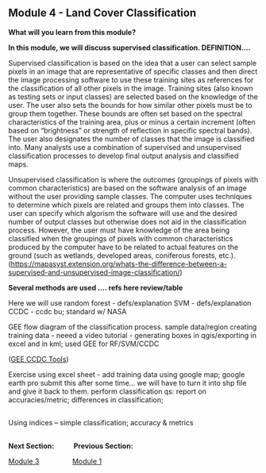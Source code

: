 ## Module 4 - Land Cover Classification

**What will you learn from this module?**

**In this module, we will discuss supervised classification. DEFINITION....**

Supervised classification is based on the idea that a user can select sample pixels in an image that are representative of specific classes and then direct the image processing software to use these training sites as references for the classification of all other pixels in the image. Training sites (also known as testing sets or input classes) are selected based on the knowledge of the user. The user also sets the bounds for how similar other pixels must be to group them together. These bounds are often set based on the spectral characteristics of the training area, plus or minus a certain increment (often based on “brightness” or strength of reflection in specific spectral bands). The user also designates the number of classes that the image is classified into. Many analysts use a combination of supervised and unsupervised classification processes to develop final output analysis and classified maps.

Unsupervised classification is where the outcomes (groupings of pixels with common characteristics) are based on the software analysis of an image without the user providing sample classes. The computer uses techniques to determine which pixels are related and groups them into classes. The user can specify which algorism the software will use and the desired number of output classes but otherwise does not aid in the classification process. However, the user must have knowledge of the area being classified when the groupings of pixels with common characteristics produced by the computer have to be related to actual features on the ground (such as wetlands, developed areas, coniferous forests, etc.). (https://mapasyst.extension.org/whats-the-difference-between-a-supervised-and-unsupervised-image-classification/) 

**Several methods are used .... refs here review/table**

Here we will use
random forest - defs/explanation
SVM - defs/explanation
CCDC - ccdc bu; standard w/ NASA


GEE 
flow diagram of the classification process.
sample data/region
creating training data - neeed a video tutorial  - generating boxes in qgis/exporting in excel and in kml; 
used GEE for RF/SVM/CCDC

([GEE CCDC Tools](https://gee-ccdc-tools.readthedocs.io/en/latest/))


Exercise
using excel sheet - add training data using google map; google earth pro
submit this after some time...
we will have to turn it into shp file and give it back to them.
perform classification
qs: report on accuracies/metric; differences in classification;

## 
Using indices – simple classification; accuracy & metrics



##
**Next Section:**&nbsp;&nbsp;&nbsp;&nbsp;&nbsp;&nbsp;&nbsp; &nbsp; **Previous Section:**

<a href="Module 3.md" title="Module 3">Module 3</a> &nbsp; &nbsp; &nbsp; &nbsp; &nbsp; &nbsp; &nbsp; &nbsp; <a href="Module 1.md" title="Module 1">Module 1</a>
